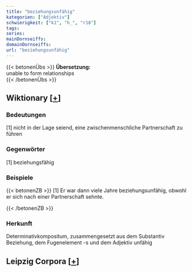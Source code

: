 ```yaml
---
title: "beziehungsunfähig"
kategorien: ["Adjektiv"]
schwierigkeit: ["k1", "h_", "r18"]
tags:
series:
mainDornseiffs:
domainDornseiffs:
url: "beziehungsunfähig"
---
```


{{< betonenÜbs >}}
**Übersetzung:**  
unable to form relationships  
{{< /betonenÜbs >}}

## Wiktionary [[+](https://de.wiktionary.org/wiki/beziehungsunfähig)]

### Bedeutungen
[1] nicht in der Lage seiend, eine zwischenmenschliche Partnerschaft zu führen  

### Gegenwörter
[1] beziehungsfähig  

### Beispiele
{{< betonenZB >}}
[1] Er war dann viele Jahre beziehungsunfähig, obwohl er sich nach einer Partnerschaft sehnte.  

{{< /betonenZB >}}
### Herkunft
Determinativkompositum, zusammengesetzt aus dem Substantiv Beziehung, dem Fugenelement -s und dem Adjektiv unfähig  


## Leipzig Corpora [[+](https://corpora.uni-leipzig.de/en/res?word=beziehungsunfähig&corpusId=deu_newscrawl-public_2018)]

